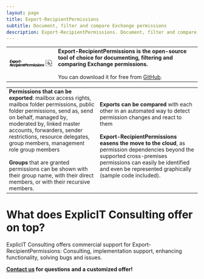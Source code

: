 ```yaml
---
layout: page
title: Export-RecipientPermissions
subtitle: Document, filter and compare Exchange permissions
description: Export-RecipientPermissions. Document, filter and compare Exchange permissions. Export-RecipientPermissions is the open-source tool of choice for documenting, filtering and comparing Exchange permissions.
---
```

<table style="border-collapse: collapse; border: none;">
  <tr style="border-collapse: collapse; border: none;">
    <td><img src="/assets/images/Export-RecipientPermissions.png" width="400"></td>
    <td><strong>Export-RecipientPermissions is the open-source tool of choice for documenting, filtering and comparing Exchange permissions.</strong><br><br>You can download it for free from <a href="https://github.com/GruberMarkus/Export-RecipientPermissions">GitHub</a>.</td>
  </tr>
</table>

<table style="border-collapse: collapse; border: none;">
  <tr style="border-collapse: collapse; border: none;">
    <td><strong>Permissions that can be exported</strong>: mailbox access rights, mailbox folder permissions, public folder permissions, send as, send on behalf, managed by, moderated by, linked master accounts, forwarders, sender restrictions, resource delegates, group members, management role group members<br><br><strong>Groups</strong> that are granted permissions can be shown with their group name, with their direct members, or with their recursive members.
    </td>
    <td><strong>Exports can be compared</strong> with each other in an automated way to detect permission changes and react to them<br><br><strong>Export-RecipientPermissions easens the move to the cloud</strong>, as permission dependencies beyond the supported cross-premises permissions can easily be identified and even be represented graphically (sample code included).
    </td>
  </tr>
</table>

# What does ExplicIT Consulting offer on top?
ExplicIT Consulting offers commercial support for Export-RecipientPermissions: Consulting, implementation support, enhancing functionality, solving bugs and issues.

**[Contact us](mailto:welcome@explicitconsulting.at) for questions and a customized offer!**